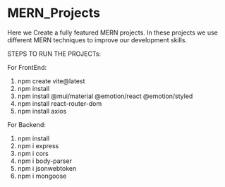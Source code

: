 # MERN_Projects
Here we Create a fully featured MERN projects. 
In these projects we use different MERN techniques to improve our development skills.

STEPS TO RUN THE PROJECTs:

For FrontEnd:
1. npm create vite@latest
2. npm install
3. npm install @mui/material @emotion/react @emotion/styled
4. npm install react-router-dom
5. npm install axios

For Backend:
1. npm install
2. npm i express
3. npm i cors
4. npm i body-parser
5. npm i jsonwebtoken
6. npm i mongoose
